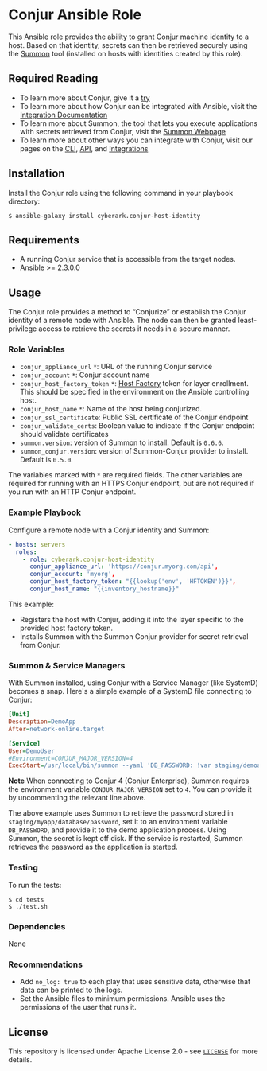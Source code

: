 # Conjur Ansible Role

This Ansible role provides the ability to grant Conjur machine identity to a host. Based on that identity, secrets can then be retrieved securely using the [Summon](https://github.com/cyberark/summon) tool (installed on hosts with identities created by this role).

## Required Reading

* To learn more about Conjur, give it a [try](https://www.conjur.org/get-started/try-conjur.html)
* To learn more about how Conjur can be integrated with Ansible, visit the [Integration Documentation](https://www.conjur.org/integrations/ansible.html)
* To learn more about Summon, the tool that lets you execute applications with secrets retrieved from Conjur, visit the [Summon Webpage](https://cyberark.github.io/summon/)
* To learn more about other ways you can integrate with Conjur, visit our pages on the [CLI](https://developer.conjur.net/cli), [API](https://developer.conjur.net/clients), and [Integrations](https://www.conjur.org/integrations/)

## Installation

Install the Conjur role using the following command in your playbook directory:

```sh-session
$ ansible-galaxy install cyberark.conjur-host-identity
```

## Requirements

* A running Conjur service that is accessible from the target nodes.
* Ansible >= 2.3.0.0

## Usage

The Conjur role provides a method to “Conjurize” or establish the Conjur identity of a remote node with Ansible. The node can then be granted least-privilege access to retrieve the secrets it needs in a secure manner.

### Role Variables

* `conjur_appliance_url` `*`: URL of the running Conjur service
* `conjur_account` `*`: Conjur account name
* `conjur_host_factory_token` `*`: [Host Factory](https://developer.conjur.net/reference/services/host_factory/) token for
layer enrollment. This should be specified in the environment on the Ansible controlling host.
* `conjur_host_name` `*`: Name of the host being conjurized.
* `conjur_ssl_certificate`: Public SSL certificate of the Conjur endpoint
* `conjur_validate_certs`: Boolean value to indicate if the Conjur endpoint should validate certificates
* `summon.version`: version of Summon to install. Default is `0.6.6`.
* `summon_conjur.version`: version of Summon-Conjur provider to install. Default is `0.5.0`.

The variables marked with `*` are required fields. The other variables are required for running with an HTTPS Conjur endpoint, but are not required if you run with an HTTP Conjur endpoint.

### Example Playbook

Configure a remote node with a Conjur identity and Summon:
```yml
- hosts: servers
  roles:
    - role: cyberark.conjur-host-identity
      conjur_appliance_url: 'https://conjur.myorg.com/api',
      conjur_account: 'myorg',
      conjur_host_factory_token: "{{lookup('env', 'HFTOKEN')}}",
      conjur_host_name: "{{inventory_hostname}}"
```

This example:
* Registers the host with Conjur, adding it into the layer specific to the provided host factory token.
* Installs Summon with the Summon Conjur provider for secret retrieval from Conjur.

### Summon & Service Managers
With Summon installed, using Conjur with a Service Manager (like SystemD) becomes a snap.  Here's a simple example of a SystemD file connecting to Conjur:
```ini
[Unit]
Description=DemoApp
After=network-online.target

[Service]
User=DemoUser
#Environment=CONJUR_MAJOR_VERSION=4
ExecStart=/usr/local/bin/summon --yaml 'DB_PASSWORD: !var staging/demoapp/database/password' /usr/local/bin/myapp
```
**Note**
When connecting to Conjur 4 (Conjur Enterprise), Summon requires the environment variable `CONJUR_MAJOR_VERSION` set to `4`. You can provide it by uncommenting the relevant line above.

The above example uses Summon to retrieve the password stored in `staging/myapp/database/password`, set it to an environment variable `DB_PASSWORD`, and provide it to the demo application process. Using Summon, the secret is kept off disk. If the service is restarted, Summon retrieves the password as the application is started.

### Testing

To run the tests:

```sh-session
$ cd tests
$ ./test.sh
```

### Dependencies

None

### Recommendations

* Add `no_log: true` to each play that uses sensitive data, otherwise that data can be printed to the logs.
* Set the Ansible files to minimum permissions. Ansible uses the permissions of the user that runs it.

## License

This repository is licensed under Apache License 2.0 - see [`LICENSE`](LICENSE) for more details.
